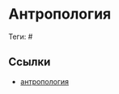 # Антропология

Теги: #

## Ссылки

* [антропология](https://ru.wikipedia.org/wiki/%D0%90%D0%BD%D1%82%D1%80%D0%BE%D0%BF%D0%BE%D0%BB%D0%BE%D0%B3%D0%B8%D1%8F "Антропология")

